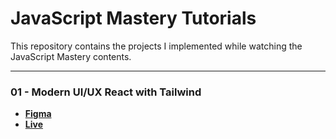 # JavaScript Mastery Tutorials

This repository contains the projects I implemented while watching the JavaScript Mastery contents.

---

### 01 - Modern UI/UX React with Tailwind

- [**Figma**](https://www.figma.com/file/bUGIPys15E78w9bs1l4tgS/HooBank?node-id=310:485)
- [**Live**](https://62fcc95286231c0d0c559b8f--bright-frangollo-661287.netlify.app/)

